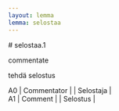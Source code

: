 ```yaml
---
layout: lemma
lemma: selostaa
---
```


<div class="sense">
# <span class="sensename">selostaa.1</span>

<span class="description">commentate</span>

<span class="description">tehdä selostus</span>

A0 | Commentator |   | Selostaja |  
A1 | Comment |   | Selostus |  

</div>

